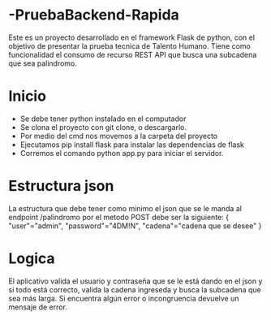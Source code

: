 # -PruebaBackend-Rapida
Este es un proyecto desarrollado en el framework Flask de python, con el objetivo de presentar la prueba tecnica de Talento Humano. Tiene como funcionalidad el consumo de recurso REST API que busca una subcadena que sea palindromo.

# Inicio
- Se debe tener python instalado en el computador
- Se clona el proyecto con git clone, o descargarlo.
- Por medio del cmd nos movemos a la carpeta del proyecto
- Ejecutamos pip install flask para instalar las dependencias de flask
- Corremos el comando python app.py para iniciar el servidor.

# Estructura json
  La estructura que debe tener como minimo el json que se le manda al endpoint /palindromo por el metodo POST debe ser la siguiente:
    {
      "user"="admin",
      "password"="4DM!N",
      "cadena"="cadena que se desee"
    }
# Logica
El aplicativo valida el usuario y contraseña que se le está dando en el json y si todo está correcto, valida la cadena ingreseda y busca la subcadena que sea más larga. Si encuentra algún error o incongruencia devuelve un mensaje de error.
